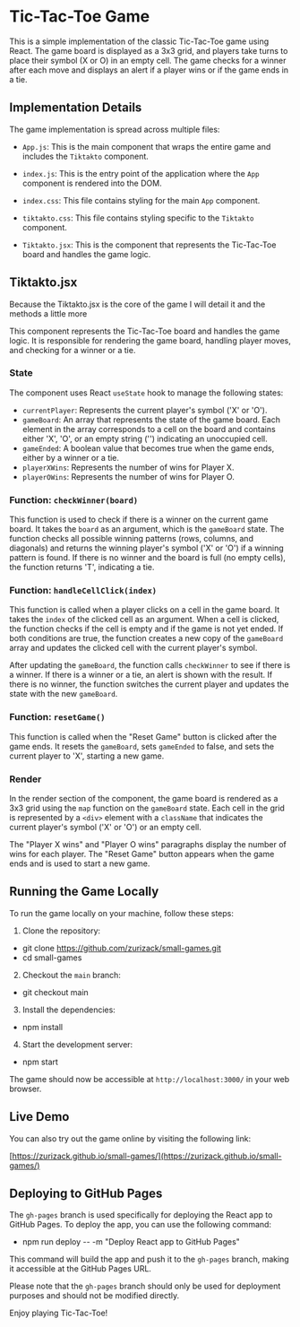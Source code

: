 # Tic-Tac-Toe Game

This is a simple implementation of the classic Tic-Tac-Toe game using React. The game board is displayed as a 3x3 grid, and players take turns to place their symbol (X or O) in an empty cell. The game checks for a winner after each move and displays an alert if a player wins or if the game ends in a tie.

## Implementation Details

The game implementation is spread across multiple files:

- `App.js`: This is the main component that wraps the entire game and includes the `Tiktakto` component.

- `index.js`: This is the entry point of the application where the `App` component is rendered into the DOM.

- `index.css`: This file contains styling for the main `App` component.

- `tiktakto.css`: This file contains styling specific to the `Tiktakto` component.

- `Tiktakto.jsx`: This is the component that represents the Tic-Tac-Toe board and handles the game logic.

## Tiktakto.jsx
Because the Tiktakto.jsx is the core of the game I will detail it and the methods a little more

This component represents the Tic-Tac-Toe board and handles the game logic. It is responsible for rendering the game board, handling player moves, and checking for a winner or a tie.


### State

The component uses React `useState` hook to manage the following states:

- `currentPlayer`: Represents the current player's symbol ('X' or 'O').
- `gameBoard`: An array that represents the state of the game board. Each element in the array corresponds to a cell on the board and contains either 'X', 'O', or an empty string ('') indicating an unoccupied cell.
- `gameEnded`: A boolean value that becomes true when the game ends, either by a winner or a tie.
- `playerXWins`: Represents the number of wins for Player X.
- `playerOWins`: Represents the number of wins for Player O.

### Function: `checkWinner(board)`

This function is used to check if there is a winner on the current game board. It takes the `board` as an argument, which is the `gameBoard` state. The function checks all possible winning patterns (rows, columns, and diagonals) and returns the winning player's symbol ('X' or 'O') if a winning pattern is found. If there is no winner and the board is full (no empty cells), the function returns 'T', indicating a tie.

### Function: `handleCellClick(index)`

This function is called when a player clicks on a cell in the game board. It takes the `index` of the clicked cell as an argument. When a cell is clicked, the function checks if the cell is empty and if the game is not yet ended. If both conditions are true, the function creates a new copy of the `gameBoard` array and updates the clicked cell with the current player's symbol.

After updating the `gameBoard`, the function calls `checkWinner` to see if there is a winner. If there is a winner or a tie, an alert is shown with the result. If there is no winner, the function switches the current player and updates the state with the new `gameBoard`.

### Function: `resetGame()`

This function is called when the "Reset Game" button is clicked after the game ends. It resets the `gameBoard`, sets `gameEnded` to false, and sets the current player to 'X', starting a new game.

### Render

In the render section of the component, the game board is rendered as a 3x3 grid using the `map` function on the `gameBoard` state. Each cell in the grid is represented by a `<div>` element with a `className` that indicates the current player's symbol ('X' or 'O') or an empty cell.

The "Player X wins" and "Player O wins" paragraphs display the number of wins for each player. The "Reset Game" button appears when the game ends and is used to start a new game.

## Running the Game Locally

To run the game locally on your machine, follow these steps:

1. Clone the repository:

 - git clone https://github.com/zurizack/small-games.git
 - cd small-games

2. Checkout the `main` branch:

 - git checkout main


3. Install the dependencies:

 - npm install


4. Start the development server:

 - npm start


The game should now be accessible at `http://localhost:3000/` in your web browser.

## Live Demo

You can also try out the game online by visiting the following link:

[https://zurizack.github.io/small-games/](https://zurizack.github.io/small-games/)

## Deploying to GitHub Pages

The `gh-pages` branch is used specifically for deploying the React app to GitHub Pages. To deploy the app, you can use the following command:

 - npm run deploy -- -m "Deploy React app to GitHub Pages"


This command will build the app and push it to the `gh-pages` branch, making it accessible at the GitHub Pages URL.

Please note that the `gh-pages` branch should only be used for deployment purposes and should not be modified directly.

Enjoy playing Tic-Tac-Toe!

